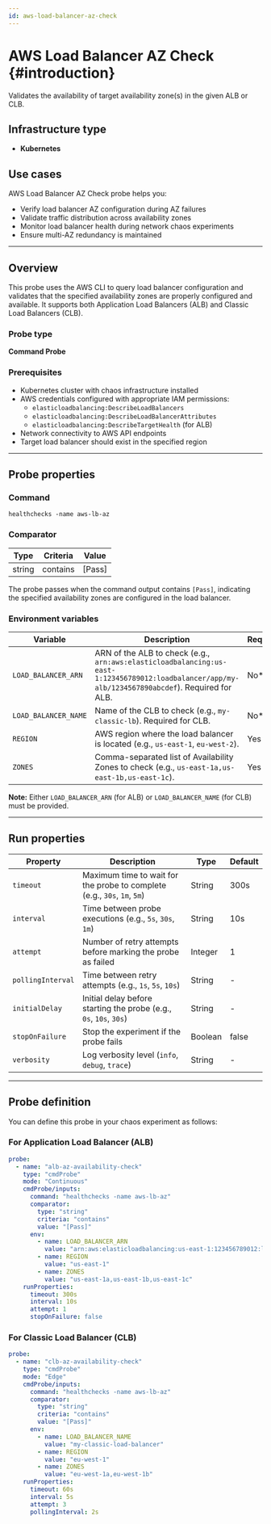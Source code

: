 ```yaml
---
id: aws-load-balancer-az-check
---
```


# AWS Load Balancer AZ Check {#introduction}

Validates the availability of target availability zone(s) in the given ALB or CLB.

## Infrastructure type

- **Kubernetes**

## Use cases

AWS Load Balancer AZ Check probe helps you:
- Verify load balancer AZ configuration during AZ failures
- Validate traffic distribution across availability zones
- Monitor load balancer health during network chaos experiments
- Ensure multi-AZ redundancy is maintained

---

## Overview

This probe uses the AWS CLI to query load balancer configuration and validates that the specified availability zones are properly configured and available. It supports both Application Load Balancers (ALB) and Classic Load Balancers (CLB).

### Probe type
**Command Probe**

### Prerequisites

- Kubernetes cluster with chaos infrastructure installed
- AWS credentials configured with appropriate IAM permissions:
  - `elasticloadbalancing:DescribeLoadBalancers`
  - `elasticloadbalancing:DescribeLoadBalancerAttributes`
  - `elasticloadbalancing:DescribeTargetHealth` (for ALB)
- Network connectivity to AWS API endpoints
- Target load balancer should exist in the specified region

---

## Probe properties

### Command
```
healthchecks -name aws-lb-az
```

### Comparator

| Type | Criteria | Value |
|------|----------|-------|
| string | contains | [Pass] |

The probe passes when the command output contains `[Pass]`, indicating the specified availability zones are configured in the load balancer.

### Environment variables

| Variable | Description | Required | Default |
|----------|-------------|----------|---------|
| `LOAD_BALANCER_ARN` | ARN of the ALB to check (e.g., `arn:aws:elasticloadbalancing:us-east-1:123456789012:loadbalancer/app/my-alb/1234567890abcdef`). Required for ALB. | No* | - |
| `LOAD_BALANCER_NAME` | Name of the CLB to check (e.g., `my-classic-lb`). Required for CLB. | No* | - |
| `REGION` | AWS region where the load balancer is located (e.g., `us-east-1`, `eu-west-2`). | Yes | - |
| `ZONES` | Comma-separated list of Availability Zones to check (e.g., `us-east-1a,us-east-1b,us-east-1c`). | Yes | - |

**Note:** Either `LOAD_BALANCER_ARN` (for ALB) or `LOAD_BALANCER_NAME` (for CLB) must be provided.

---

## Run properties

| Property | Description | Type | Default |
|----------|-------------|------|---------|
| `timeout` | Maximum time to wait for the probe to complete (e.g., `30s`, `1m`, `5m`) | String | 300s |
| `interval` | Time between probe executions (e.g., `5s`, `30s`, `1m`) | String | 10s |
| `attempt` | Number of retry attempts before marking the probe as failed | Integer | 1 |
| `pollingInterval` | Time between retry attempts (e.g., `1s`, `5s`, `10s`) | String | - |
| `initialDelay` | Initial delay before starting the probe (e.g., `0s`, `10s`, `30s`) | String | - |
| `stopOnFailure` | Stop the experiment if the probe fails | Boolean | false |
| `verbosity` | Log verbosity level (`info`, `debug`, `trace`) | String | - |

---

## Probe definition

You can define this probe in your chaos experiment as follows:

### For Application Load Balancer (ALB)

```yaml
probe:
  - name: "alb-az-availability-check"
    type: "cmdProbe"
    mode: "Continuous"
    cmdProbe/inputs:
      command: "healthchecks -name aws-lb-az"
      comparator:
        type: "string"
        criteria: "contains"
        value: "[Pass]"
      env:
        - name: LOAD_BALANCER_ARN
          value: "arn:aws:elasticloadbalancing:us-east-1:123456789012:loadbalancer/app/my-alb/1234567890abcdef"
        - name: REGION
          value: "us-east-1"
        - name: ZONES
          value: "us-east-1a,us-east-1b,us-east-1c"
    runProperties:
      timeout: 300s
      interval: 10s
      attempt: 1
      stopOnFailure: false
```

### For Classic Load Balancer (CLB)

```yaml
probe:
  - name: "clb-az-availability-check"
    type: "cmdProbe"
    mode: "Edge"
    cmdProbe/inputs:
      command: "healthchecks -name aws-lb-az"
      comparator:
        type: "string"
        criteria: "contains"
        value: "[Pass]"
      env:
        - name: LOAD_BALANCER_NAME
          value: "my-classic-load-balancer"
        - name: REGION
          value: "eu-west-1"
        - name: ZONES
          value: "eu-west-1a,eu-west-1b"
    runProperties:
      timeout: 60s
      interval: 5s
      attempt: 3
      pollingInterval: 2s
